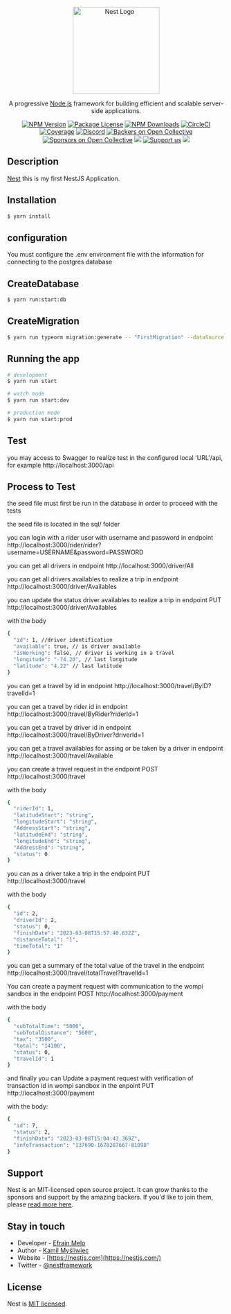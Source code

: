 <p align="center">
  <a href="http://nestjs.com/" target="blank"><img src="https://nestjs.com/img/logo-small.svg" width="200" alt="Nest Logo" /></a>
</p>

[circleci-image]: https://img.shields.io/circleci/build/github/nestjs/nest/master?token=abc123def456
[circleci-url]: https://circleci.com/gh/nestjs/nest

  <p align="center">A progressive <a href="http://nodejs.org" target="_blank">Node.js</a> framework for building efficient and scalable server-side applications.</p>
    <p align="center">
<a href="https://www.npmjs.com/~nestjscore" target="_blank"><img src="https://img.shields.io/npm/v/@nestjs/core.svg" alt="NPM Version" /></a>
<a href="https://www.npmjs.com/~nestjscore" target="_blank"><img src="https://img.shields.io/npm/l/@nestjs/core.svg" alt="Package License" /></a>
<a href="https://www.npmjs.com/~nestjscore" target="_blank"><img src="https://img.shields.io/npm/dm/@nestjs/common.svg" alt="NPM Downloads" /></a>
<a href="https://circleci.com/gh/nestjs/nest" target="_blank"><img src="https://img.shields.io/circleci/build/github/nestjs/nest/master" alt="CircleCI" /></a>
<a href="https://coveralls.io/github/nestjs/nest?branch=master" target="_blank"><img src="https://coveralls.io/repos/github/nestjs/nest/badge.svg?branch=master#9" alt="Coverage" /></a>
<a href="https://discord.gg/G7Qnnhy" target="_blank"><img src="https://img.shields.io/badge/discord-online-brightgreen.svg" alt="Discord"/></a>
<a href="https://opencollective.com/nest#backer" target="_blank"><img src="https://opencollective.com/nest/backers/badge.svg" alt="Backers on Open Collective" /></a>
<a href="https://opencollective.com/nest#sponsor" target="_blank"><img src="https://opencollective.com/nest/sponsors/badge.svg" alt="Sponsors on Open Collective" /></a>
  <a href="https://paypal.me/kamilmysliwiec" target="_blank"><img src="https://img.shields.io/badge/Donate-PayPal-ff3f59.svg"/></a>
    <a href="https://opencollective.com/nest#sponsor"  target="_blank"><img src="https://img.shields.io/badge/Support%20us-Open%20Collective-41B883.svg" alt="Support us"></a>
  <a href="https://twitter.com/nestframework" target="_blank"><img src="https://img.shields.io/twitter/follow/nestframework.svg?style=social&label=Follow"></a>
</p>
  <!--[![Backers on Open Collective](https://opencollective.com/nest/backers/badge.svg)](https://opencollective.com/nest#backer)
  [![Sponsors on Open Collective](https://opencollective.com/nest/sponsors/badge.svg)](https://opencollective.com/nest#sponsor)-->

## Description

[Nest](https://github.com/nestjs/nest) this is my first NestJS Application.

## Installation

```bash
$ yarn install
```

## configuration

You must configure the .env environment file with the information for connecting to the postgres database

## CreateDatabase

```bash
$ yarn run:start:db
```

## CreateMigration

```bash
$ yarn run typeorm migration:generate -- "FirstMigration" --dataSource src/config/config/config.service.ts
```

## Running the app

```bash
# development
$ yarn run start

# watch mode
$ yarn run start:dev

# production mode
$ yarn run start:prod
```

## Test

you may access to Swagger to realize test in the configured local 'URL'/api, for example http://localhost:3000/api

## Process to Test

the seed file must first be run in the database in order to proceed with the tests

the seed file is located in the sql/ folder

you can login with a rider user with username and password in endpoint http://localhost:3000/rider/rider?username=USERNAME&password=PASSWORD

you can get all drivers in endpoint http://localhost:3000/driver/All

you can get all drivers availables to realize a trip in endpoint http://localhost:3000/driver/Availables

you can update the status driver availables to realize a trip in endpoint PUT http://localhost:3000/driver/Availables

with the body
```bash
{ 
  "id": 1, //driver identification
  "available": true, // is driver available
  "isWorking": false, // driver is working in a travel
  "longitude": "-74.20", // last longitude 
  "latitude": "4.22" // last latitude
}
```

you can get a travel by id in endpoint http://localhost:3000/travel/ByID?travelId=1

you can get a travel by rider id in endpoint http://localhost:3000/travel/ByRider?riderId=1

you can get a travel by driver id in endpoint http://localhost:3000/travel/ByDriver?driverId=1

you can get a travel availables for assing or be taken by a driver in endpoint http://localhost:3000/travel/Available

you can create a travel request in the endpoint POST http://localhost:3000/travel

with the body
```bash
{
  "riderId": 1,
  "latitudeStart": "string",
  "longitudeStart": "string",
  "AddressStart": "string",
  "latitudeEnd": "string",
  "longitudeEnd": "string",
  "AddressEnd": "string",
  "status": 0
}
```
you can as a driver take a trip in the endpoint PUT http://localhost:3000/travel

with the body
```bash
{
  "id": 2,
  "driverId": 2,
  "status": 0,
  "finishDate": "2023-03-08T15:57:40.632Z",
  "distanceTotal": "1",
  "timeTotal": "1"
}
```
you can get a summary of the total value of the travel in the endpoint http://localhost:3000/travel/totalTravel?travelId=1


You can create a payment request with communication to the wompi sandbox in the endpoint POST http://localhost:3000/payment

with the body
```bash
{
  "subTotalTime": "5000",
  "subTotalDistance": "5600",
  "tax": "3500",
  "total": "14100",
  "status": 0,
  "travelId": 1
}
```

and finally you can Update a payment request with verification of transaction id in wompi sandbox in the enpoint PUT http://localhost:3000/payment

with the body:
```bash
{
  "id": 7,
  "status": 2,
  "finishDate": "2023-03-08T15:04:43.369Z",
  "infoTransaction": "137690-1678287667-81098"
}
```

## Support

Nest is an MIT-licensed open source project. It can grow thanks to the sponsors and support by the amazing backers. If you'd like to join them, please [read more here](https://docs.nestjs.com/support).

## Stay in touch
- Developer - [Efrain Melo](https://www.linkedin.com/in/efrain-melo-6347642b/)
- Author - [Kamil Myśliwiec](https://kamilmysliwiec.com)
- Website - [https://nestjs.com](https://nestjs.com/)
- Twitter - [@nestframework](https://twitter.com/nestframework)

## License

Nest is [MIT licensed](LICENSE).

